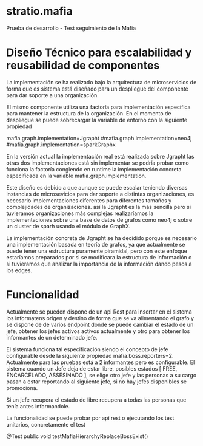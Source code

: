 # stratio.mafia
Prueba de desarrollo - Test seguimiento de la Mafia

# Diseño Técnico para escalabilidad y reusabilidad de componentes
La implementación se ha realizado bajo la arquitectura de  microservicios de forma que es sistema está diseñado para un despliegue del componente para dar soporte a una organización. 

El mismo componente utiliza una factoría para implementación específica para mantener la estructura de la organización. En el momento de despliegue se puede sobrecargar la variable de entorno con la siguiente propiedad

mafia.graph.implementation=Jgrapht
#mafia.graph.implementation=neo4j
#mafia.graph.implementation=sparkGraphx

En la versión actual la implementación real está realizada sobre Jgrapht las otras dos implementaciones está sin implementar se podría probar como funciona la factoría congiendo en runtime la implementación concreta especificada en la variable mafia.graph.implementation.

Este diseño es debido a que aunque se puede escalar teniendo diversas instancias de microsevicios para dar soporte a distintas organizaciones, es necesario implementaciones diferentes para diferentes tamaños y complejidades de organizaciones. así la Jgrapht es la más sencilla pero si tuvieramos organizaciones más complejas realizaríamos la implementaciones sobre una base de datos de grafos como neo4j o sobre un cluster de sparh usando el módulo de GraphX.

La implementación concreta de Jgrapht se ha decidido porque es necesario una implementación basada en teoría de grafos, ya que actualmente se puede tener una estructura puramente piramidal, pero con este enfoque estaríamos preparados por si se modificara la estructura de información o si tuvieramos que analizar la importancia de la información dando pesos a los edges.


# Funcionalidad

Actualmente se pueden dispone de un api Rest para insertar en el sistema los informatens origen y destino de forma que se va alimentando el grafo y se dispone de de varios endpoint donde se puede cambiar el estado de un jefe, obtener los jefes activos activos actualmente y otro para obtener los informantes de un determinado jefe.

El sistema funciona tal especificación siendo el concepto de jefe configurable desde la siguiente propiedad mafia.boss.reporters=2. Actualmente para las pruebas está a 2 informantes pero es configurable. El sistema cuando un Jefe deja de estar libre, posibles estados [ FREE, ENCARCELADO, ASSESINADO ], se elige otro jefe y las personas a su cargo pasan a estar reportando al siguiente jefe, si no hay jefes disponibles se promociona. 

Si un jefe recupera el estado de libre recupera a todas las personas que tenía antes informandole.


La funcionalidad se puede probar por api rest o ejecutando los test unitarios, concretamente el test 

@Test
public void testMafiaHierarchyReplaceBossExist() 




